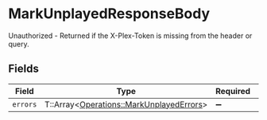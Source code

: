 # MarkUnplayedResponseBody

Unauthorized - Returned if the X-Plex-Token is missing from the header or query.


## Fields

| Field                                                                                     | Type                                                                                      | Required                                                                                  | Description                                                                               |
| ----------------------------------------------------------------------------------------- | ----------------------------------------------------------------------------------------- | ----------------------------------------------------------------------------------------- | ----------------------------------------------------------------------------------------- |
| `errors`                                                                                  | T::Array<[Operations::MarkUnplayedErrors](../../models/operations/markunplayederrors.md)> | :heavy_minus_sign:                                                                        | N/A                                                                                       |
